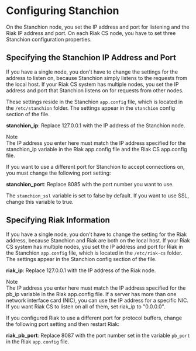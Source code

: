 # Configuring Stanchion
On the Stanchion node, you set the IP address and port for listening and the Riak IP address and port. On each Riak CS node, you have to set three Stanchion configuration properties.

## Specifying the Stanchion IP Address and Port
If you have a single node, you don't have to change the settings for the address to listen on, because Stanchion simply listens to the requests from the local host. If your Riak CS system has multiple nodes, you set the IP address and port that Stanchion listens on for requests from other nodes.

These settings reside in the Stanchion `app.config` file, which is located in the `/etc/stanchion` folder. The settings appear in the `stanchion` config section of the file.

**stanchion_ip**: Replace 127.0.0.1 with the IP address of the Stanchion node.

<div class="note"><div class="title">Note</div>The IP address you enter here must match the IP address specified for the stanchion_ip variable in the Riak app.config file and the Riak CS app.config file. </div>

If you want to use a different port for Stanchion to accept connections on, you must change the following port setting:

**stanchion_port**: Replace 8085 with the port number you want to use.

The `stanchion_ssl` variable is set to false by default. If you want to use SSL, change this variable to true.

## Specifying Riak Information

If you have a single node, you don't have to change the setting for the Riak address, because Stanchion and Riak are both on the local host. If your Riak CS system has multiple nodes, you set the IP address and port for Riak in the Stanchion `app.config` file, which is located in the `/etc/riak-cs` folder. The settings appear in the Stanchion config section of the file.

**riak_ip**: Replace 127.0.0.1 with the IP address of the Riak node.

<div class="note"><div class="title">Note</div>The IP address you enter here must match the IP address specified for the pb_ip variable in the Riak app.config file. If a server has more than one network interface card (NIC), you can use the IP address for a specific NIC. If you want Riak CS to listen on all of them, set riak_ip to "0.0.0.0". </div>

If you configured Riak to use a different port for protocol buffers, change the following port setting and then restart Riak:

**riak_pb_port**: Replace 8087 with the port number set in the variable `pb_port` in the Riak `app.config` file.
